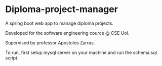 # Diploma-project-manager

A spring boot web app to manage diploma projects.

Developed for the software engineering cource @ CSE UoI.

Supervised by professor Apostolos Zarras.

To run, first setup mysql server on your machine and run the schema.sql script.
